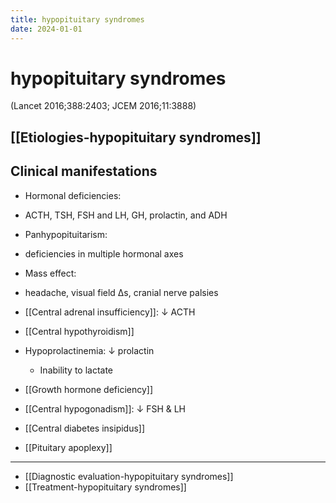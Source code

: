 ```yaml
---
title: hypopituitary syndromes
date: 2024-01-01
---
```


# hypopituitary syndromes

(Lancet 2016;388:2403; JCEM 2016;11:3888)

## [[Etiologies-hypopituitary syndromes]]

## Clinical manifestations

- Hormonal deficiencies:
- ACTH, TSH, FSH and LH, GH, prolactin, and ADH
- Panhypopituitarism:
- deficiencies in multiple hormonal axes
- Mass effect:
- headache, visual field Δs, cranial nerve palsies

- [[Central adrenal insufficiency]]: ↓ ACTH
- [[Central hypothyroidism]]
- Hypoprolactinemia: ↓ prolactin
    - Inability to lactate
- [[Growth hormone deficiency]]
- [[Central hypogonadism]]: ↓ FSH & LH
- [[Central diabetes insipidus]]
- [[Pituitary apoplexy]]
 
---

- [[Diagnostic evaluation-hypopituitary syndromes]]
- [[Treatment-hypopituitary syndromes]]
